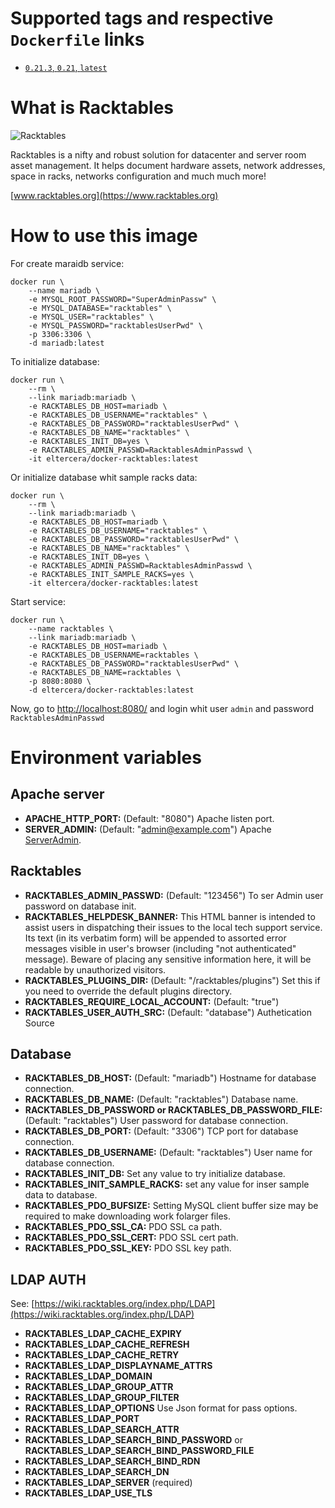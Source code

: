 # Supported tags and respective `Dockerfile` links

- [`0.21.3`, `0.21`, `latest`](https://github.com/eltercera/docker-racktables/blob/master/Dockerfile)

# What is Racktables

![Racktables](https://www.racktables.org/img/logo.png)

Racktables is a nifty and robust solution for datacenter and server room asset management. It helps document hardware assets, network addresses, space in racks, networks configuration and much much more!

[www.racktables.org](https://www.racktables.org)

# How to use this image

For create maraidb service:

```
docker run \
    --name mariadb \
    -e MYSQL_ROOT_PASSWORD="SuperAdminPassw" \
    -e MYSQL_DATABASE="racktables" \
    -e MYSQL_USER="racktables" \
    -e MYSQL_PASSWORD="racktablesUserPwd" \
    -p 3306:3306 \
    -d mariadb:latest
```

To initialize database:

```
docker run \
    --rm \
    --link mariadb:mariadb \
    -e RACKTABLES_DB_HOST=mariadb \
    -e RACKTABLES_DB_USERNAME="racktables" \
    -e RACKTABLES_DB_PASSWORD="racktablesUserPwd" \
    -e RACKTABLES_DB_NAME="racktables" \
    -e RACKTABLES_INIT_DB=yes \
    -e RACKTABLES_ADMIN_PASSWD=RacktablesAdminPasswd \
    -it eltercera/docker-racktables:latest
```

Or initialize database whit sample racks data:

```
docker run \
    --rm \
    --link mariadb:mariadb \
    -e RACKTABLES_DB_HOST=mariadb \
    -e RACKTABLES_DB_USERNAME="racktables" \
    -e RACKTABLES_DB_PASSWORD="racktablesUserPwd" \
    -e RACKTABLES_DB_NAME="racktables" \
    -e RACKTABLES_INIT_DB=yes \
    -e RACKTABLES_ADMIN_PASSWD=RacktablesAdminPasswd \
    -e RACKTABLES_INIT_SAMPLE_RACKS=yes \
    -it eltercera/docker-racktables:latest
```

Start service:

```
docker run \
    --name racktables \
    --link mariadb:mariadb \
    -e RACKTABLES_DB_HOST=mariadb \
    -e RACKTABLES_DB_USERNAME=racktables \
    -e RACKTABLES_DB_PASSWORD="racktablesUserPwd" \
    -e RACKTABLES_DB_NAME=racktables \
    -p 8080:8080 \
    -d eltercera/docker-racktables:latest
```

Now, go to [http://localhost:8080/](http://localhost:8080/) and login whit user `admin` and password `RacktablesAdminPasswd`

# Environment variables

## Apache server

* **APACHE_HTTP_PORT:** (Default: "8080") Apache listen port.
* **SERVER_ADMIN:** (Default: "admin@example.com") Apache [ServerAdmin](https://httpd.apache.org/docs/2.4/de/mod/core.html#serveradmin).

## Racktables

* **RACKTABLES_ADMIN_PASSWD:** (Default: "123456") To ser Admin user password on database init.
* **RACKTABLES_HELPDESK_BANNER:** This HTML banner is intended to assist users in dispatching their issues to the local tech support service. Its text (in its verbatim form) will be appended to assorted error messages visible in user's browser (including "not authenticated" message). Beware of placing any sensitive information here, it will be readable by unauthorized visitors.
* **RACKTABLES_PLUGINS_DIR:** (Default: "/racktables/plugins") Set this if you need to override the default plugins directory.
* **RACKTABLES_REQUIRE_LOCAL_ACCOUNT:** (Default: "true")
* **RACKTABLES_USER_AUTH_SRC:** (Default: "database") Authetication Source

## Database

* **RACKTABLES_DB_HOST:** (Default: "mariadb") Hostname for database connection.
* **RACKTABLES_DB_NAME:** (Default: "racktables") Database name.
* **RACKTABLES_DB_PASSWORD or RACKTABLES_DB_PASSWORD_FILE:** (Default: "racktables") User password for database connection.
* **RACKTABLES_DB_PORT:** (Default: "3306") TCP port for database connection.
* **RACKTABLES_DB_USERNAME:** (Default: "racktables") User name for database connection.
* **RACKTABLES_INIT_DB:** Set any value to try initialize database.
* **RACKTABLES_INIT_SAMPLE_RACKS:** set any value for inser sample data to  database.
* **RACKTABLES_PDO_BUFSIZE:** Setting MySQL client buffer size may be required to make downloading work folarger files.
* **RACKTABLES_PDO_SSL_CA:** PDO SSL ca path.
* **RACKTABLES_PDO_SSL_CERT:** PDO SSL cert path.
* **RACKTABLES_PDO_SSL_KEY:** PDO SSL key path.

## LDAP AUTH

See: [https://wiki.racktables.org/index.php/LDAP](https://wiki.racktables.org/index.php/LDAP)

* **RACKTABLES_LDAP_CACHE_EXPIRY**
* **RACKTABLES_LDAP_CACHE_REFRESH**
* **RACKTABLES_LDAP_CACHE_RETRY**
* **RACKTABLES_LDAP_DISPLAYNAME_ATTRS**
* **RACKTABLES_LDAP_DOMAIN**
* **RACKTABLES_LDAP_GROUP_ATTR**
* **RACKTABLES_LDAP_GROUP_FILTER**
* **RACKTABLES_LDAP_OPTIONS** Use Json format for pass options.
* **RACKTABLES_LDAP_PORT**
* **RACKTABLES_LDAP_SEARCH_ATTR**
* **RACKTABLES_LDAP_SEARCH_BIND_PASSWORD** or **RACKTABLES_LDAP_SEARCH_BIND_PASSWORD_FILE**
* **RACKTABLES_LDAP_SEARCH_BIND_RDN**
* **RACKTABLES_LDAP_SEARCH_DN**
* **RACKTABLES_LDAP_SERVER** (required)
* **RACKTABLES_LDAP_USE_TLS**

